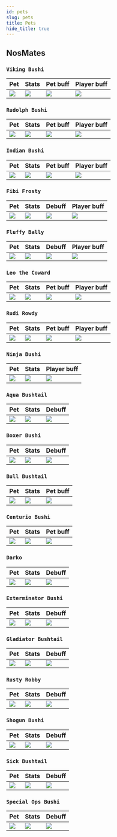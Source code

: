 ```yaml
---
id: pets
slug: pets
title: Pets
hide_title: true
---
```

## **NosMates**

### ``Viking Bushi``
| Pet | Stats | Pet buff | Player buff |
| -------- | -------- | -------- | -------- |
|![](https://i.imgur.com/KhrvnaT.png)|![](https://i.imgur.com/Afpep7o.png)|![](https://i.imgur.com/hp3cb5b.png)|![](https://i.imgur.com/2D0oWBX.png)|
### ``Rudolph Bushi``
| Pet | Stats | Pet buff | Player buff |
| -------- | -------- | -------- | -------- |
|![](https://i.imgur.com/jU8UnFa.png)|![](https://i.imgur.com/MZA3yHd.png)|![](https://i.imgur.com/WJxOEvQ.png)|![](https://i.imgur.com/iV21jUY.png)|
### ``Indian Bushi``
| Pet | Stats | Pet buff | Player buff |
| -------- | -------- | -------- | -------- |
|![](https://i.imgur.com/0Q3mz62.png)|![](https://i.imgur.com/wEcVxRm.png)|![](https://i.imgur.com/Cw0Dtv1.png)|![](https://i.imgur.com/ga7UqAS.png)|
### ``Fibi Frosty``
| Pet | Stats | Debuff | Player buff |
| -------- | -------- | -------- | -------- |
|![](https://i.imgur.com/cigxqgN.png)|![](https://i.imgur.com/JcvaDbh.png)|![](https://i.imgur.com/tUfNENt.png)|![](https://i.imgur.com/al95MWe.png)|
### ``Fluffy Bally``
| Pet | Stats | Debuff | Player buff |
| -------- | -------- | -------- | -------- |
|![](https://i.imgur.com/sB38SCW.png)|![](https://i.imgur.com/Gsb1Lh7.png)|![](https://i.imgur.com/kdP9YEM.png)|![](https://i.imgur.com/kcmci32.png)|
### ``Leo the Coward``
| Pet | Stats | Pet buff | Player buff |
| -------- | -------- | -------- | -------- |
|![](https://i.imgur.com/eZQ26Zc.png)|![](https://i.imgur.com/PxJGBG3.png)|![](https://i.imgur.com/P6OSWgr.png)|![](https://i.imgur.com/RVE9hpH.png)|
### ``Rudi Rowdy``
| Pet | Stats | Pet buff | Player buff |
| -------- | -------- | -------- | -------- |
|![](https://i.imgur.com/UxQ6a0T.png)|![](https://i.imgur.com/zxK2yOz.png)|![](https://i.imgur.com/WJxOEvQ.png)|![](https://i.imgur.com/iV21jUY.png)|
### ``Ninja Bushi``
| Pet | Stats | Player buff |
| -------- | -------- | -------- |
|![](https://i.imgur.com/hD7QQXl.png)|![](https://i.imgur.com/hRLTRsT.png)|![](https://i.imgur.com/mhlHo9U.png)|
### ``Aqua Bushtail``
| Pet | Stats | Debuff |
| -------- | -------- | -------- |
|![](https://i.imgur.com/6aUKySw.png)|![](https://i.imgur.com/GHoj9vW.png)|![](https://i.imgur.com/LYtVxLG.png)|
### ``Boxer Bushi``
| Pet | Stats | Debuff |
| -------- | -------- | -------- |
|![](https://i.imgur.com/FRhVpNJ.png)|![](https://i.imgur.com/kwpEdMt.png)|![](https://i.imgur.com/y4h86nm.png)|
### ``Bull Bushtail``
| Pet | Stats | Pet buff |
| -------- | -------- | -------- |
|![](https://i.imgur.com/IjL4i7s.png)|![](https://i.imgur.com/UL7zBPx.png)|![](https://i.imgur.com/YQhdutv.png)|
### ``Centurio Bushi``
| Pet | Stats | Pet buff |
| -------- | -------- | -------- |
|![](https://i.imgur.com/rDsbt1p.png)|![](https://i.imgur.com/ZfqQcN8.png)|![](https://i.imgur.com/4bGRwk9.png)|
### ``Darko``
| Pet | Stats | Debuff |
| -------- | -------- | -------- |
|![](https://i.imgur.com/AbVDaWz.png)|![](https://i.imgur.com/U2SVzF4.png)|![](https://i.imgur.com/A4XEHKJ.png)|
### ``Exterminator Bushi``
| Pet | Stats | Debuff |
| -------- | -------- | -------- |
|![](https://i.imgur.com/xRcC2lr.png)|![](https://i.imgur.com/wsoQgNO.png)|![](https://i.imgur.com/OsXSWls.png)|
### ``Gladiator Bushtail``
| Pet | Stats | Debuff |
| -------- | -------- | -------- |
|![](https://i.imgur.com/B8xJB0X.png)|![](https://i.imgur.com/pqmVBp6.png)|![](https://i.imgur.com/F8Fo2Fy.png)|
### ``Rusty Robby``
| Pet | Stats | Debuff |
| -------- | -------- | -------- |
|![](https://i.imgur.com/Z9zTezD.png)|![](https://i.imgur.com/ML2IvZF.png)|![](https://i.imgur.com/syfIb41.png)|
### ``Shogun Bushi``
| Pet | Stats | Debuff |
| -------- | -------- | -------- |
|![](https://i.imgur.com/FVexjeD.png)|![](https://i.imgur.com/rmdhZhP.png)|![](https://i.imgur.com/ocmhulk.png)|
### ``Sick Bushtail``
| Pet | Stats | Debuff |
| -------- | -------- | -------- |
|![](https://i.imgur.com/0xad6Po.png)|![](https://i.imgur.com/KE5Ldz0.png)|![](https://i.imgur.com/kklRda6.png)|
### ``Special Ops Bushi``
| Pet | Stats | Debuff |
| -------- | -------- | -------- |
|![](https://i.imgur.com/IzWjdFx.png)|![](https://i.imgur.com/f8xniYW.png)|![](https://i.imgur.com/ZBmTl12.png)|

